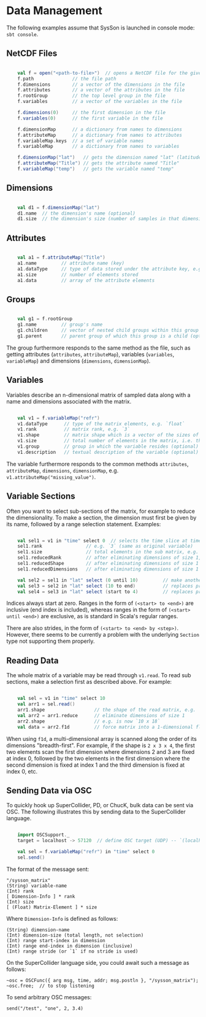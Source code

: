 # Data Management

The following examples assume that SysSon is launched in console mode: `sbt console`.

## NetCDF Files

```scala

    val f = open("<path-to-file>")  // opens a NetCDF file for the given path
    f.path              // the file path
    f.dimensions        // a vector of the dimensions in the file
    f.attributes        // a vector of the attributes in the file
    f.rootGroup         // the top level group in the file
    f.variables         // a vector of the variables in the file

    f.dimensions(0)     // the first dimension in the file
    f.variables(0)      // the first variable in the file

    f.dimensionMap      // a dictionary from names to dimensions
    f.attributeMap      // a dictionary from names to attributes
    f.variableMap.keys  // a set of variable names
    f.variableMap       // a dictionary from names to variables

    f.dimensionMap("lat")   // gets the dimension named "lat" (latitude)
    f.attributeMap("Title") // gets the attribute named "Title"
    f.variableMap("temp")   // gets the variable named "temp"
```

## Dimensions

```scala

    val d1 = f.dimensionMap("lat")
    d1.name  // the dimension's name (optional)
    d1.size  // the dimension's size (number of samples in that dimension)
```

## Attributes

```scala

    val a1 = f.attributeMap("Title")
    a1.name         // attribute name (key)
    a1.dataType     // type of data stored under the attribute key, e.g. `String`
    a1.size         // number of elements stored
    a1.data         // array of the attribute elements
```

## Groups

```scala

    val g1 = f.rootGroup
    g1.name         // group's name
    g1.children     // vector of nested child groups within this group
    g1.parent       // parent group of which this group is a child (optional)
```

The group furthermore responds to the same method as the file, such as getting attributes (`attributes`, `attributeMap`), variables (`variables`, `variableMap`) and dimensions (`dimensions`, `dimensionMap`).

## Variables

Variables describe an n-dimensional matrix of sampled data along with a name and dimensions associated with the matrix.

```scala

    val v1 = f.variableMap("refr")
    v1.dataType      // type of the matrix elements, e.g. `float`
    v1.rank          // matrix rank, e.g. `3`
    v1.shape         // matrix shape which is a vector of the sizes of each dimension, e.g. `Vector(108, 10, 18)`
    v1.size          // total number of elements in the matrix, i.e. the product of the shape; e.g. `19440`
    v1.group         // group in which the variable resides (optional)
    v1.description   // textual description of the variable (optional)
```

The variable furthermore responds to the common methods `attributes`, `attributeMap`, `dimensions`, `dimensionMap`, e.g. `v1.attributeMap("missing_value")`.

## Variable Sections

Often you want to select sub-sections of the matrix, for example to reduce the dimensionality. To make a section, the dimension must first be given by its name, followed by a range selection statement. Examples:

```scala

    val sel1 = v1 in "time" select 0  // selects the time slice at time index 0
    sel1.rank                // e.g. `3` (same as original variable)
    sel1.size                // total elements in the sub matrix, e.g. `180`
    sel1.reducedRank         // after eliminating dimensions of size 1, e.g. `2`
    sel1.reducedShape        // after eliminating dimensions of size 1
    sel1.reducedDimensions   // after eliminating dimensions of size 1

    val sel2 = sel1 in "lat" select (0 until 10)         // make another selection
    val sel3 = sel2 in "lat" select (10 to end)          // replaces previous selection
    val sel4 = sel3 in "lat" select (start to 4)         // replaces previous selection
```

Indices always start at zero. Ranges in the form of `(<start> to <end>)` are inclusive (end index is included), whereas ranges in the form of `(<start> until <end>)` are exclusive, as is standard in Scala's regular ranges.

There are also strides, in the form of `(<start> to <end> by <step>)`. However, there seems to be currently a problem with the underlying `Section` type not supporting them properly.

## Reading Data

The whole matrix of a variable may be read through `v1.read`. To read sub sections, make a selection first as described above. For example:

```scala

    val sel = v1 in "time" select 10
    val arr1 = sel.read()
    arr1.shape                  // the shape of the read matrix, e.g. `1 x 10 x 18`
    val arr2 = arr1.reduce      // eliminate dimensions of size 1
    arr2.shape                  // e.g. is now `10 x 18`
    val data = arr2.f1d         // force matrix into a 1-dimensional float vector
```

When using `f1d`, a multi-dimensional array is scanned along the order of its dimensions "breadth-first". For example, if the shape is `2 x 3 x 4`, the first two elements scan the first dimension where dimensions 2 and 3 are fixed at index 0, followed by the two elements in the first dimension where the second dimension is fixed at index 1 and the third dimension is fixed at index 0, etc.

## Sending Data via OSC

To quickly hook up SuperCollider, PD, or ChucK, bulk data can be sent via OSC. The following illustrates this by sending data to the SuperCollider language.

```scala

    import OSCSupport._
    target = localhost -> 57120  // define OSC target (UDP) -- `(localhost, 57120)` is the default

    val sel = f.variableMap("refr") in "time" select 0
    sel.send()
```

The format of the message sent:

    "/sysson_matrix"
    (String) variable-name
    (Int) rank
    [ Dimension-Info ] * rank
    (Int) size
    [ (Float) Matrix-Element ] * size

Where `Dimension-Info` is defined as follows:

    (String) dimension-name
    (Int) dimension-size (total length, not selection)
    (Int) range start-index in dimension
    (Int) range end-index in dimension (inclusive)
    (Int) range stride (or `1` if no stride is used)

On the SuperCollider language side, you could await such a message as follows:

    ~osc = OSCFunc({ arg msg, time, addr; msg.postln }, "/sysson_matrix");
    ~osc.free;  // to stop listening

To send arbitrary OSC messages:

    send("/test", "one", 2, 3.4)
